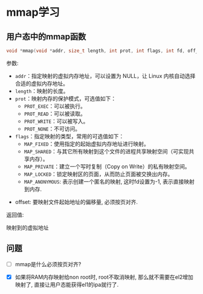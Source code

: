 # mmap学习

## 用户态中的mmap函数

```c
void *mmap(void *addr, size_t length, int prot, int flags, int fd, off_t offset);
```

参数: 

- `addr`：指定映射的虚拟内存地址，可以设置为 NULL，让 Linux 内核自动选择合适的虚拟内存地址。
- `length`：映射的长度。
- `prot`：映射内存的保护模式，可选值如下：
  - `PROT_EXEC`：可以被执行。
  - `PROT_READ`：可以被读取。
  - `PROT_WRITE`：可以被写入。
  - `PROT_NONE`：不可访问。
- `flags`：指定映射的类型，常用的可选值如下：
  - `MAP_FIXED`：使用指定的起始虚拟内存地址进行映射。
  - `MAP_SHARED`：与其它所有映射到这个文件的进程共享映射空间（可实现共享内存）。
  - `MAP_PRIVATE`：建立一个写时复制（Copy on Write）的私有映射空间。
  - `MAP_LOCKED`：锁定映射区的页面，从而防止页面被交换出内存。
  - `MAP_ANONYMOUS`: 表示创建一个匿名的映射, 这时fd设置为-1, 表示直接映射到内存.

* offset: 要映射文件起始地址的偏移量, 必须按页对齐.  

返回值:

映射到的虚拟地址

## 问题

- [ ] mmap是什么必须按页对齐?


- [x] 如果将RAM内存映射给non root时, root不取消映射, 那么就不需要在el2增加映射了, 直接让用户态能获得el1的ipa就行了. 

